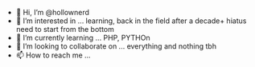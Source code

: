 - 👋 Hi, I’m @hollownerd
- 👀 I’m interested in ... learning, back in the field after a decade+ hiatus need to start from the bottom
- 🌱 I’m currently learning ... PHP, PYTHOn
- 💞️ I’m looking to collaborate on ... everything and nothing tbh
- 📫 How to reach me ...

<!---
hollownerd/hollownerd is a ✨ special ✨ repository because its `README.md` (this file) appears on your GitHub profile.
You can click the Preview link to take a look at your changes.
--->
